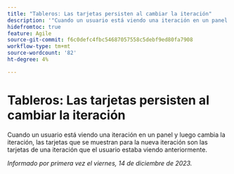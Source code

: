 ```yaml
---
title: "Tableros: Las tarjetas persisten al cambiar la iteración"
description: '"Cuando un usuario está viendo una iteración en un panel y luego cambia la iteración, las tarjetas que se muestran para la nueva iteración son las tarjetas de una iteración que el usuario estaba viendo anteriormente".'
hidefromtoc: true
feature: Agile
source-git-commit: f6c0defc4fbc54687057558c5debf9ed80fa7908
workflow-type: tm+mt
source-wordcount: '82'
ht-degree: 4%

---
```



# Tableros: Las tarjetas persisten al cambiar la iteración

Cuando un usuario está viendo una iteración en un panel y luego cambia la iteración, las tarjetas que se muestran para la nueva iteración son las tarjetas de una iteración que el usuario estaba viendo anteriormente.

_Informado por primera vez el viernes, 14 de diciembre de 2023._
